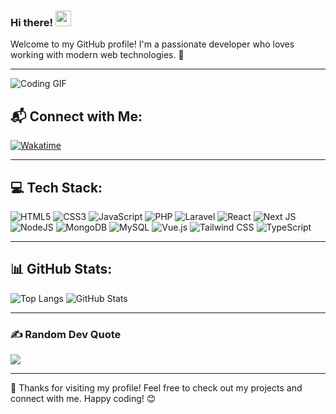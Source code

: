 ### Hi there! <img src="https://media.giphy.com/media/hvRJCLFzcasrR4ia7z/giphy.gif" width="25px">

Welcome to my GitHub profile! I'm a passionate developer who loves working with modern web technologies. 🚀

---

![Coding GIF](https://media.giphy.com/media/qgQUggAC3Pfv687qPC/giphy.gif)


## 📬 Connect with Me:
[![Wakatime](https://wakatime.com/badge/user/e570b3bf-c5d3-49e3-afaa-833f974fa571.svg)](https://wakatime.com/@e570b3bf-c5d3-49e3-afaa-833f974fa571)

---

## 💻 Tech Stack:
![HTML5](https://img.shields.io/badge/html5-%23E34F26.svg?style=flat&logo=html5&logoColor=white)
![CSS3](https://img.shields.io/badge/css3-%231572B6.svg?style=flat&logo=css3&logoColor=white)
![JavaScript](https://img.shields.io/badge/javascript-%23323330.svg?style=flat&logo=javascript&logoColor=%23F7DF1E)
![PHP](https://img.shields.io/badge/php-%23777BB4.svg?style=flat&logo=php&logoColor=white)
![Laravel](https://img.shields.io/badge/laravel-%23FF2D20.svg?style=flat&logo=laravel&logoColor=white)
![React](https://img.shields.io/badge/react-%2361DAFB.svg?style=flat&logo=react&logoColor=white)
![Next JS](https://img.shields.io/badge/Next-black?style=flat&logo=next.js&logoColor=white)
![NodeJS](https://img.shields.io/badge/node.js-6DA55F?style=flat&logo=node.js&logoColor=white)
![MongoDB](https://img.shields.io/badge/MongoDB-%234ea94b.svg?style=flat&logo=mongodb&logoColor=white)
![MySQL](https://img.shields.io/badge/mysql-%2300f.svg?style=flat&logo=mysql&logoColor=white)
![Vue.js](https://img.shields.io/badge/vuejs-%2335495e.svg?style=flat&logo=vuedotjs&logoColor=%234FC08D)
![Tailwind CSS](https://img.shields.io/badge/tailwindcss-%2338B2AC.svg?style=flat&logo=tailwind-css&logoColor=white)
![TypeScript](https://img.shields.io/badge/typescript-%233178C6.svg?style=flat&logo=typescript&logoColor=white)

---

## 📊 GitHub Stats:
![Top Langs](https://github-readme-stats.vercel.app/api/top-langs/?username=ismailherianto&layout=compact&theme=tokyonight)
![GitHub Stats](https://github-readme-stats.vercel.app/api?username=ismailherianto&show_icons=true&theme=tokyonight)

---

### ✍️ Random Dev Quote
![](https://quotes-github-readme.vercel.app/api?type=horizontal&theme=tokyonight)

---

🚀 Thanks for visiting my profile! Feel free to check out my projects and connect with me. Happy coding! 😊

